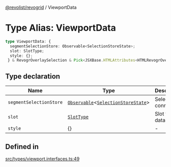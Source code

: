 [@revolist/revogrid](README.md) / ViewportData

# Type Alias: ViewportData

```ts
type ViewportData: {
  segmentSelectionStore: Observable<SelectionStoreState>;
  slot: SlotType;
  style: {};
 } & RevogrOverlaySelection & Pick<JSXBase.HTMLAttributes<HTMLRevogrOverlaySelectionElement>, "ref"> & Pick<JSXBase.HTMLAttributes<HTMLRevogrDataElement>, "ref"> & RevogrData;
```

## Type declaration

| Name | Type | Description | Defined in |
| ------ | ------ | ------ | ------ |
| `segmentSelectionStore` | [`Observable`](TypeAlias.Observable.md)\<[`SelectionStoreState`](TypeAlias.SelectionStoreState.md)\> | Selection connection | [src/types/viewport.interfaces.ts:51](https://github.com/revolist/revogrid/blob/2f07f30b37da771d7d712c0b9b9b90928758921a/src/types/viewport.interfaces.ts#L51) |
| `slot` | [`SlotType`](TypeAlias.SlotType.md) | Slot to put data | [src/types/viewport.interfaces.ts:54](https://github.com/revolist/revogrid/blob/2f07f30b37da771d7d712c0b9b9b90928758921a/src/types/viewport.interfaces.ts#L54) |
| `style` | \{\} | - | [src/types/viewport.interfaces.ts:55](https://github.com/revolist/revogrid/blob/2f07f30b37da771d7d712c0b9b9b90928758921a/src/types/viewport.interfaces.ts#L55) |

## Defined in

[src/types/viewport.interfaces.ts:49](https://github.com/revolist/revogrid/blob/2f07f30b37da771d7d712c0b9b9b90928758921a/src/types/viewport.interfaces.ts#L49)
